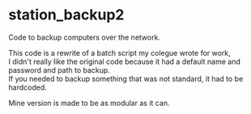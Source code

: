 # station_backup2
Code to backup computers over the network.

This code is a rewrite of a batch script my colegue wrote for work,<br>
I didn't really like the original code because it had a default name and password and path to backup.<br>
If you needed to backup something that was not standard, it had to be hardcoded.

Mine version is made to be as modular as it can.
